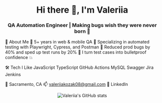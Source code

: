 <h1 align="center">Hi there 👋, I'm Valeriia</h1> <h3 align="center">QA Automation Engineer | Making bugs wish they were never born 🐞</h3>
🚀 About Me
🔹 5+ years in web & mobile QA
🔹 Specializing in automated testing with Playwright, Cypress, and Postman
🔹 Reduced prod bugs by 40% and sped up test runs by 20%
🔹 I turn test cases into bulletproof confidence 💥

🛠 Tech I Like
JavaScript TypeScript GitHub Actions MySQL Swagger Jira Jenkins

📍 Sacramento, CA
📫 valeriiakozak08@gmail.com
🔗 LinkedIn

<p align="center"> <img src="https://github-readme-stats.vercel.app/api?username=valeriiakozak&show_icons=true&theme=default&hide=issues&count_private=true" alt="Valeriia's GitHub stats" /> </p>
